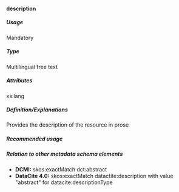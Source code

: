 #### description
##### Usage
Mandatory
##### Type
Multilingual free text
##### Attributes
xs:lang
##### Definition/Explanations
Provides the description of the resource in prose
##### Recommended usage
##### Relation to other metadata schema elements
* **DCMI:** skos:exactMatch dct:abstract
* **DataCite 4.0:** skos:exactMatch datactite:description with value "abstract" for datacite:descriptionType
